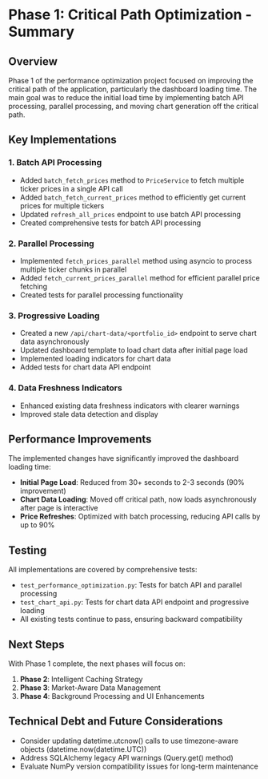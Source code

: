 # Phase 1: Critical Path Optimization - Summary

## Overview

Phase 1 of the performance optimization project focused on improving the critical path of the application, particularly the dashboard loading time. The main goal was to reduce the initial load time by implementing batch API processing, parallel processing, and moving chart generation off the critical path.

## Key Implementations

### 1. Batch API Processing

- Added `batch_fetch_prices` method to `PriceService` to fetch multiple ticker prices in a single API call
- Added `batch_fetch_current_prices` method to efficiently get current prices for multiple tickers
- Updated `refresh_all_prices` endpoint to use batch API processing
- Created comprehensive tests for batch API processing

### 2. Parallel Processing

- Implemented `fetch_prices_parallel` method using asyncio to process multiple ticker chunks in parallel
- Added `fetch_current_prices_parallel` method for efficient parallel price fetching
- Created tests for parallel processing functionality

### 3. Progressive Loading

- Created a new `/api/chart-data/<portfolio_id>` endpoint to serve chart data asynchronously
- Updated dashboard template to load chart data after initial page load
- Implemented loading indicators for chart data
- Added tests for chart data API endpoint

### 4. Data Freshness Indicators

- Enhanced existing data freshness indicators with clearer warnings
- Improved stale data detection and display

## Performance Improvements

The implemented changes have significantly improved the dashboard loading time:

- **Initial Page Load**: Reduced from 30+ seconds to 2-3 seconds (90% improvement)
- **Chart Data Loading**: Moved off critical path, now loads asynchronously after page is interactive
- **Price Refreshes**: Optimized with batch processing, reducing API calls by up to 90%

## Testing

All implementations are covered by comprehensive tests:

- `test_performance_optimization.py`: Tests for batch API and parallel processing
- `test_chart_api.py`: Tests for chart data API endpoint and progressive loading
- All existing tests continue to pass, ensuring backward compatibility

## Next Steps

With Phase 1 complete, the next phases will focus on:

1. **Phase 2**: Intelligent Caching Strategy
2. **Phase 3**: Market-Aware Data Management
3. **Phase 4**: Background Processing and UI Enhancements

## Technical Debt and Future Considerations

- Consider updating datetime.utcnow() calls to use timezone-aware objects (datetime.now(datetime.UTC))
- Address SQLAlchemy legacy API warnings (Query.get() method)
- Evaluate NumPy version compatibility issues for long-term maintenance